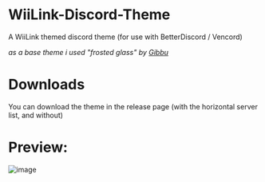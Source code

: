 # WiiLink-Discord-Theme
A WiiLink themed discord theme (for use with BetterDiscord / Vencord)

*as a base theme i used "frosted glass" by [Gibbu](https://betterdiscord.app/developer/Gibbu)*
# Downloads
You can download the theme in the release page (with the horizontal server list, and without)
# Preview:
![image](https://github.com/gitandrew07/WiiLink-Discord-Theme/assets/114159505/254c0d98-f6d1-430d-abb4-09a246292d50)
